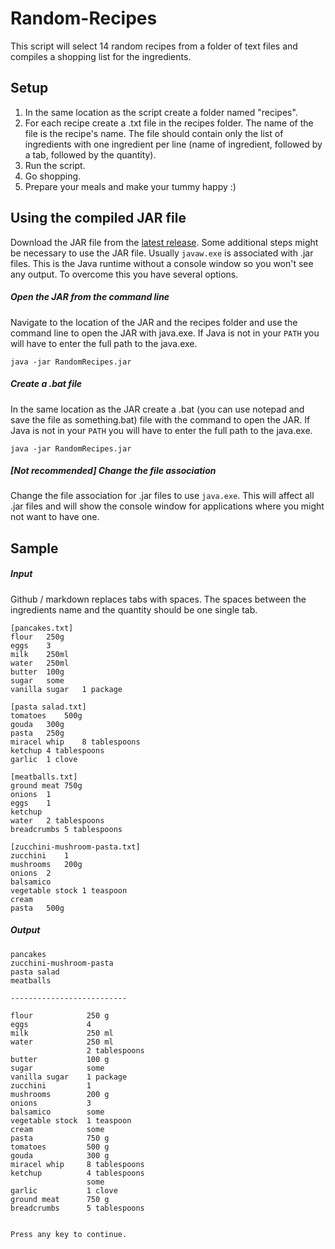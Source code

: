 # Random-Recipes
This script will select 14 random recipes from a folder of text files and compiles a shopping list for the ingredients.



## Setup
1. In the same location as the script create a folder named "recipes".
2. For each recipe create a .txt file in the recipes folder. The name of the file is the recipe's name. The file should contain only the list of ingredients with one ingredient per line (name of ingredient, followed by a tab, followed by the quantity).
3. Run the script.
4. Go shopping.
5. Prepare your meals and make your tummy happy :)



## Using the compiled JAR file
Download the JAR file from the [latest release](https://github.com/LenAnderson/Random-Recipes/releases). Some additional steps might be necessary to use the JAR file. Usually `javaw.exe` is associated with .jar files. This is the Java runtime without a console window so you won't see any output.
To overcome this you have several options.
##### Open the JAR from the command line
Navigate to the location of the JAR and the recipes folder and use the command line to open the JAR with java.exe.  If Java is not in your `PATH` you will have to enter the full path to the java.exe.

    java -jar RandomRecipes.jar
##### Create a .bat file
In the same location as the JAR create a .bat (you can use notepad and save the file as something.bat) file with the command to open the JAR. If Java is not in your `PATH` you will have to enter the full path to the java.exe.

    java -jar RandomRecipes.jar
##### [Not recommended] Change the file association
Change the file association for .jar files to use `java.exe`. This will affect all .jar files and will show the console window for applications where you might not want to have one.



## Sample
##### Input
Github / markdown replaces tabs with spaces. The spaces between the ingredients name and the quantity should be one single tab.

    [pancakes.txt]
    flour	250g
    eggs	3
    milk	250ml
    water	250ml
    butter	100g
    sugar	some
    vanilla sugar	1 package
    
    [pasta salad.txt]
    tomatoes	500g
    gouda	300g
    pasta	250g
    miracel whip	8 tablespoons
    ketchup	4 tablespoons
    garlic	1 clove
    
    [meatballs.txt]
    ground meat	750g
    onions	1
    eggs	1
    ketchup
    water	2 tablespoons
    breadcrumbs 5 tablespoons
    
    [zucchini-mushroom-pasta.txt]
    zucchini	1
    mushrooms	200g
    onions	2
    balsamico
    vegetable stock	1 teaspoon
    cream
    pasta	500g

##### Output
    pancakes
    zucchini-mushroom-pasta
    pasta salad
    meatballs
    
    --------------------------
    
    flour            250 g
    eggs             4
    milk             250 ml
    water            250 ml
                     2 tablespoons
    butter           100 g
    sugar            some
    vanilla sugar    1 package
    zucchini         1
    mushrooms        200 g
    onions           3
    balsamico        some
    vegetable stock  1 teaspoon
    cream            some
    pasta            750 g
    tomatoes         500 g
    gouda            300 g
    miracel whip     8 tablespoons
    ketchup          4 tablespoons
                     some
    garlic           1 clove
    ground meat      750 g
    breadcrumbs      5 tablespoons
    
    
    Press any key to continue.
